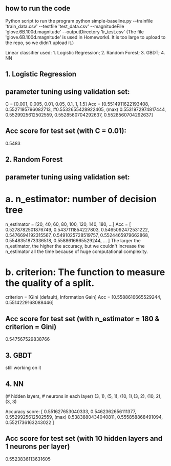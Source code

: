 ## how to run the code
Python script to run the program
python simple-baseline.py --trainfile 'train_data.csv' --testfile 'test_data.csv' --magnitudeFile 'glove.6B.100d.magnitude' --outputDirectory 'lr_test.csv'
(The file 'glove.6B.100d.magnitude' is used in Homework4. It is too large to upload to the repo, so we didn't upload it.)

Linear classifier used: 1. Logistic Regression; 2. Random Forest; 3. GBDT; 4. NN

## 1. Logistic Regression
## parameter tuning using validation set:
C = [0.001, 0.005, 0.01, 0.05, 0.1, 1, 1.5]
Acc = 
[0.5514911622193408,
 0.5527195796082713,
 #0.5532655428922405, (max)
 0.5531972974817444,
 0.5529925612502559,
 0.5528560704292637,
 0.5528560704292637]
## Acc score for test set (with C = 0.01):
0.5483

## 2. Random Forest
## parameter tuning using validation set:
# a. n_estimator: number of decision tree
n_estimator = [20, 40, 60, 80, 100, 120, 140, 180, ...]
Acc = 
[
    0.5278782501876749,
    0.5437111854227803,
    0.5465092472531222,
    0.5476694192315567,
    0.5491025728519757,
    0.5524465979662868,
    0.5548351873336518,
    0.5588616665529244,
    ...
]
The larger the n_estimator, the higher the accuracy, but we couldn't increase the n_estimator all the time because of huge computational complexity.

# b. criterion: The function to measure the quality of a split.
criterion = [Gini (default), Information Gain]
Acc = [0.5588616665529244, 0.5514229168088446]

## Acc score for test set (with n_estimator = 180 & criterion = Gini)
0.547567529838766

## 3. GBDT
still working on it

## 4. NN
(# hidden layers, # neurons in each layer)
(3, 1), (5, 1), (10, 1),(3, 2), (10, 2), (3, 3)

Accuracy score:
[
    0.551627653040333,
    0.5462362656111377,
    0.5529925612502559, (max)
    0.5383880434040811,
    0.555858868491094,
    0.5521736163243022
] 
## Acc score for test set (with 10 hidden layers and 1 neurons per layer)
0.5523836113631605
